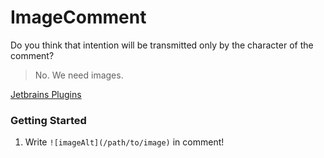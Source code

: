 # ImageComment

Do you think that intention will be transmitted only by the character of the comment?
> No. We need images.

[Jetbrains Plugins](https://plugins.jetbrains.com/plugin/11170-imagecomment)

### Getting Started
1. Write `![imageAlt](/path/to/image)` in comment!
